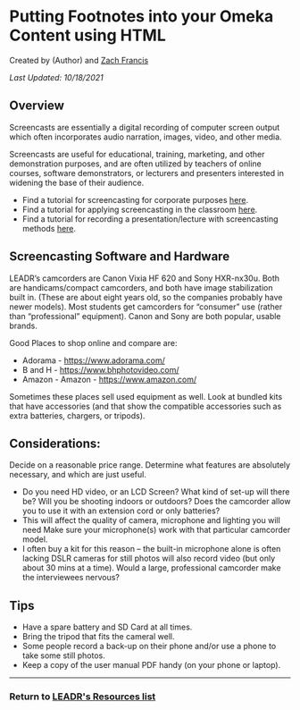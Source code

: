 # Putting Footnotes into your Omeka Content using HTML

Created by (Author) and [Zach Francis](https://redfeather.dev/)

*Last Updated: 10/18/2021*

## Overview
Screencasts are essentially a digital recording of computer screen output which often incorporates audio narration, images, video, and other media.

Screencasts are useful for educational, training, marketing, and other demonstration purposes, and are often utilized by teachers of online courses, software demonstrators, or lecturers and presenters interested in widening the base of their audience.
* Find a tutorial for screencasting for corporate purposes [here](https://www.techsmith.com/blog/how-to-make-great-training-videos/).
* Find a tutorial for applying screencasting in the classroom [here](https://iteachu.uaf.edu/screencasting/).
* Find a tutorial for recording a presentation/lecture with screencasting methods [here](https://www.techsmith.com/blog/record-a-presentation/).

## Screencasting Software and Hardware

LEADR’s camcorders are Canon Vixia HF 620 and Sony HXR-nx30u. Both are handicams/compact camcorders, and both have image stabilization built in. (These are about eight years old, so the companies probably have newer models). Most students get camcorders for “consumer” use (rather than “professional” equipment). Canon and Sony are both popular, usable brands.

Good Places to shop online and compare are:
* Adorama - https://www.adorama.com/
* B and H - https://www.bhphotovideo.com/
* Amazon - Amazon - https://www.amazon.com/

Sometimes these places sell used equipment as well. Look at bundled kits that have accessories (and that show the compatible accessories such as extra batteries, chargers, or tripods).

## Considerations:
Decide on a reasonable price range.
Determine what features are absolutely necessary, and which are just useful.
* Do you need HD video, or an LCD Screen?
What kind of set-up will there be? Will you be shooting indoors or outdoors? Does the camcorder allow you to use it with an extension cord or only batteries?
* This will affect the quality of camera, microphone and lighting you will need
Make sure your microphone(s) work with that particular camcorder model.
* I often buy a kit for this reason – the built-in microphone alone is often lacking
DSLR cameras for still photos will also record video (but only about 30 mins at a time).
Would a large, professional camcorder make the interviewees nervous?

## Tips
* Have a spare battery and SD Card at all times.
* Bring the tripod that fits the cameral well.
* Some people record a back-up on their phone and/or use a phone to take some still photos.
* Keep a copy of the user manual PDF handy (on your phone or laptop).

-----
### Return to [LEADR's Resources list](https://leadr-msu.github.io/)
